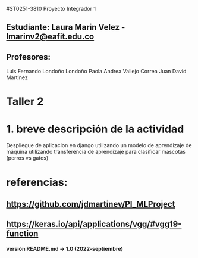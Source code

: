 #ST0251-3810 Proyecto Integrador 1
## Estudiante: Laura Marin Velez - lmarinv2@eafit.edu.co
## Profesores: 
Luis Fernando Londoño Londoño
Paola Andrea Vallejo Correa
Juan David Martinez

#
# Taller 2
#
# 1. breve descripción de la actividad
Despliegue de aplicacion en django utilizando un modelo de aprendizaje de máquina utilizando transferencia de aprendizaje para clasificar mascotas (perros vs gatos)

# referencias:
## https://github.com/jdmartinev/PI_MLProject
## https://keras.io/api/applications/vgg/#vgg19-function

#### versión README.md -> 1.0 (2022-septiembre)
